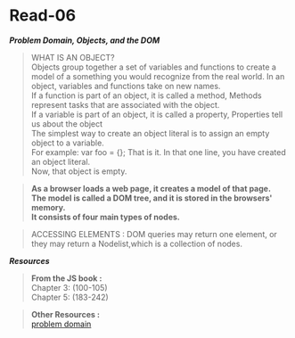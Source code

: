 



# Read-06

**_Problem Domain, Objects, and the DOM_**  

>WHAT IS AN OBJECT?  
>Objects group together a set of variables and functions to create a model of a something you would recognize from the real world. In an object, variables and functions take on new names.  
>If a function is part of an object, it is called a method, Methods represent tasks that are associated with the object.  
>If a variable is part of an object, it is called a property, Properties tell us about the object  
>The simplest way to create an object literal is to assign an empty object to a variable.  
>For example: var foo = {}; That is it. In that one line, you have created an object literal.  
>Now, that object is empty.  

>**As a browser loads a web page, it creates a model of that page.**  
>**The model is called a DOM tree, and it is stored in the browsers' memory.**  
>**It consists of four main types of nodes.**  

>ACCESSING ELEMENTS : DOM queries may return one element, or they may return a Nodelist,which is a collection of nodes. 

**_Resources_**

>**From the JS book :**  
>Chapter 3: (100-105)  
>Chapter 5: (183-242)

>**Other Resources :**  
>[problem domain](http://simpleprogrammer.com/2013/07/15/understanding-the-problem-domain-is-the-hardest-part-of-programming)